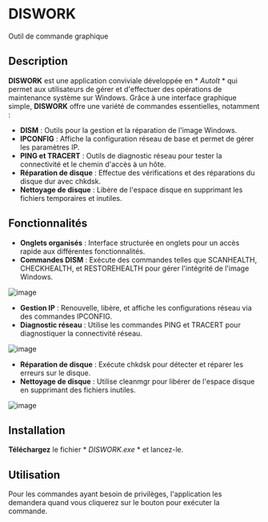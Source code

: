 # DISWORK
Outil de commande graphique

## Description
**DISWORK** est une application conviviale développée en * *AutoIt* * qui permet aux utilisateurs de gérer et d'effectuer des opérations de maintenance système sur Windows. Grâce à une interface graphique simple, **DISWORK** offre une variété de commandes essentielles, notamment :

- **DISM** : Outils pour la gestion et la réparation de l'image Windows.
- **IPCONFIG** : Affiche la configuration réseau de base et permet de gérer les paramètres IP.
- **PING et TRACERT** : Outils de diagnostic réseau pour tester la connectivité et le chemin d'accès à un hôte.
- **Réparation de disque** : Effectue des vérifications et des réparations du disque dur avec chkdsk.
- **Nettoyage de disque** : Libère de l'espace disque en supprimant les fichiers temporaires et inutiles.

## Fonctionnalités
- **Onglets organisés** : Interface structurée en onglets pour un accès rapide aux différentes fonctionnalités.
- **Commandes DISM** : Exécute des commandes telles que SCANHEALTH, CHECKHEALTH, et RESTOREHEALTH pour gérer l'intégrité de l'image Windows.

![image](https://github.com/user-attachments/assets/bfe2cae9-5403-4eb3-b940-97494d049549)

- **Gestion IP** : Renouvelle, libère, et affiche les configurations réseau via des commandes IPCONFIG.
- **Diagnostic réseau** : Utilise les commandes PING et TRACERT pour diagnostiquer la connectivité réseau.

![image](https://github.com/user-attachments/assets/7515dbde-0789-4149-8712-0857db3e7432)

- **Réparation de disque** : Exécute chkdsk pour détecter et réparer les erreurs sur le disque.
- **Nettoyage de disque** : Utilise cleanmgr pour libérer de l'espace disque en supprimant des fichiers inutiles.

![image](https://github.com/user-attachments/assets/0fc18a1b-81d7-41ae-b77a-ea0aa1d76dc3)

## Installation
**Téléchargez** le fichier * *DISWORK.exe* * et lancez-le.

## Utilisation
Pour les commandes ayant besoin de privilèges, l'application les demandera quand vous cliquerez sur le bouton pour exécuter la commande.
